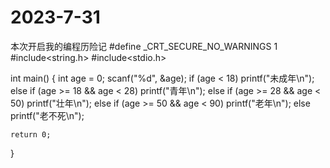# 2023-7-31
本次开启我的编程历险记
#define _CRT_SECURE_NO_WARNINGS 1
#include<string.h>
#include<stdio.h>
  
int main()
{
	int age = 0;
	scanf("%d", &age);
	if (age < 18)
		printf("未成年\n");
	else if (age >= 18 && age < 28)
		printf("青年\n");
	else if (age >= 28 && age < 50)
		printf("壮年\n");
	else if (age >= 50 && age < 90)
		printf("老年\n");
	else
		printf("老不死\n");



	return 0;
}
